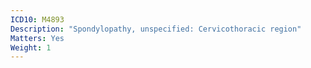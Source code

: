 ```yaml
---
ICD10: M4893
Description: "Spondylopathy, unspecified: Cervicothoracic region"
Matters: Yes
Weight: 1
---
```

